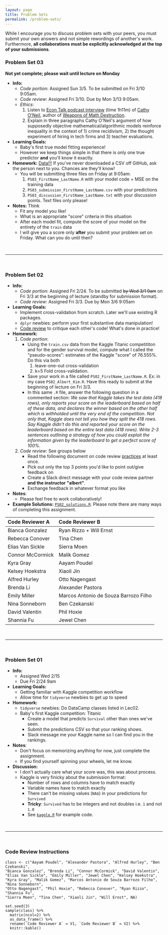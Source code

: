 ```yaml
---
layout: page
title: Problem Sets
permalink: /problem-sets/
---
```


While I encourage you to discuss problem sets with your peers, you must submit your
own answers and not simple rewordings of another's work. Furthermore, **all
collaborations must be explicitly acknowledged at the top of your submissions**.


### Problem Set 03

**Not yet complete; please wait until lecture on Monday**




* **Info:**
    + *Code portion*: Assigned Sun 3/5. To be submitted on Fri 3/10 9:05am.
    + *Code review*: Assigned Fri 3/10. Due by Mon 3/13 9:05am.
    + *Ethics*:
        1. Listen to <a target="_blank" class="page-link" href="http://www.econtalk.org/archives/2016/10/cathy_oneil_on_1.html">Econ Talk podcast interview</a> (time 1h11m) of <a target="_blank" class="page-link" href="https://mathbabe.org/">Cathy O'Neil</a>, author of <a target="_blank" class="page-link" href="https://weaponsofmathdestructionbook.com/">Weapons of Math Destruction</a>.
        1. Explain in three paragraphs Cathy O'Neil's argument of how supposedly objective mathematical/algorithmic models reinforce inequality in the context of 1) crime recidivism, 2) the thought experiment of hiring in tech firms and 3) teacher evaluations.
* **Learning Goals:**
    + Baby's first true model fitting experience!
    + However we keep things simple in that there is only one true predictor **and** you'll  know it exactly.
* **Homework:** <a target="_blank" class="page-link" href="https://github.com/rudeboybert/MATH218/tree/gh-pages/assets/PS/PS03">Data!!!</a> If you've never downloaded a CSV off GitHub, ask the person next to you. Chances are they'll know!
    + You will be submitting three files on Friday at 9:05am:
        1. `PS03_FirstName_LastName.R` with your model code + MSE on the training data
        1. `PS03_submission_FirstName_LastName.csv` with your predictions
        1. `PS03_discussion_FirstName_LastName.txt` with your discussion points. Text files only please!
* **Notes:** Think
    + Fit any model you like!
    + What is an appropriate "score" criteria in this situation
    + After each model fit, compute the score of your model on the entirety of the `train` data
    + I will give you a score only **after** you submit your problem set on Friday. What can you do until then?





<br>

***

<br>





### Problem Set 02

* **Info:**
    + *Code portion*: Assigned Fri 2/24. To be submitted ~~by Wed 3/1 9am~~ on Fri 3/3 at the beginning of lecture (standby for submission format).
    + *Code review*: Assigned Fri 3/3. Due by Mon 3/6 9:05am
* **Learning Goals:**
    + Implement cross-validation from scratch. Later we'll use existing R packages.
    + `dplyr` newbies: perform your first substantive data manipulation!
    + <a target="_blank" class="page-link" href="https://smartbear.com/learn/code-review/what-is-code-review/">Code review</a> to critique each other's code! What's done in practice!
* **Homework:**
    1. *Code portion*:
        + Using the `train.csv` data from the Kaggle Titanic competititon and for the gender survival model, compute what I called the "pseudo-scores": estimates of the Kaggle "score" of 76.555%. Do this via both
            1. leave-one-out cross-validation
            1. k=5 Fold cross-validation.
        + Save your work in a file called `PS02_FirstName_LastName.R`. Ex: in my case `PS02_Albert_Kim.R`. Have this ready to submit at the beginning of lecture on Fri 3/3.
        + In this same `.R` file, answer the following question in a commented section: *We saw that Kaggle takes the test data (418 rows), only reports your score on the leaderboard based on half of these data, and declares the winner based on the other half which is withholded until the very end of the competition. Not only that, Kaggle does not tell you how they split the 418 rows. Say Kaggle didn't do this and reported your score on the leaderboard based on the entire test data (418 rows). Write 2-3 sentences outlining a strategy of how you could exploit the information given by the leaderboard to get a perfect score of 100%.*
    1. *Code review*: See groups below
        + Read the following document on code review <a target="_blank" class="page-link" href="https://smartbear.com/learn/code-review/best-practices-for-peer-code-review/">practices</a> at least once.
        + Pick out only the top 3 points you'd like to point out/give feedback on
        + Create a Slack direct message with your code review partner **and the instructor "albert"**.
        + Exchange feedback in whatever format you like
* **Notes**:
    + Please feel free to work collaboratively!
* **Example Solutions:** <a target="_blank" class="page-link" href="https://github.com/rudeboybert/MATH218/blob/gh-pages/assets/PS/PS02_solutions.R">`PS02_solutions.R`</a>. Please note there are many ways of completing this assignment.

| Code Reviewer A               | Code Reviewer B        |
|:----------------|:-------------------------------------|
|Bianca Gonzalez  |Ryan Rizzo + Will Ernst               | 
|Rebecca Conover  |Tina Chen                             | 
|Elias Van Sickle |Sierra Moen                           | 
|Connor McCormick |Malik Gomez                           | 
|Kyra Gray        |Aayam Poudel                          | 
|Kelsey Hoekstra  |Xiaoli Jin                            | 
|Alfred Hurley    |Otto Nagengast                        | 
|Brenda Li        |Alexander Pastora                     | 
|Emily Miller     |Marcos Antonio de Souza Barrozo Filho | 
|Nina Sonneborn   |Ben Czekanski                         | 
|David Valentin   |Phil Hoxie                            | 
|Shannia Fu       |Jewel Chen                            |       

<!--
# Code to determine code review pairs
class <- c("Aayam Poudel", "Alexander Pastora", "Alfred Hurley", "Ben Czekanski",
"Bianca Gonzalez", "Brenda Li", "Connor McCormick", "David Valentin",
"Elias Van Sickle", "Emily Miller", "Jewel Chen", "Kelsey Hoekstra",
"Kyra Gray", "Malik Gomez", "Marcos Antonio de Souza Barrozo Filho", "Nina Sonneborn",
"Otto Nagengast", "Phil Hoxie", "Rebecca Conover", "Ryan Rizzo", "Shannia Fu",
"Sierra Moen", "Tina Chen", "Xiaoli Jin")

set.seed(3)
sample(class) %>%
  matrix(ncol=2)
-->





<br>

***

<br>





### Problem Set 01

* **Info:**
    + Assigned Wed 2/15
    + Due Fri 2/24 9am
* **Learning Goals:**
    + Getting familiar with Kaggle competition workflow
    + Allow time for `tidyverse` newbies to get up to speed
* **Homework:**
    + `tidyverse` newbies: Do DataCamp classes listed in Lec02.
    + Baby's first Kaggle competition: Titanic
        + Create a model that predicts `Survival` other than ones we've seen.
        + Submit the predictions CSV so that your ranking shows.
        + Slack message me your Kaggle name so I can find you in the rankings.
* **Notes**:
    + Don't focus on memorizing anything for now, just complete the assignment.
    + If you find yourself spinning your wheels, let me know.
* **Discussion:**
    + I don't actually care what your score was, this was about process.
    + Kaggle is very finicky about the submission format:
        * Number of rows and columns have to match exactly
        * Variable names have to match exactly
        * There can't be missing values (`NA`s) in your predictions for `Survived`
        * **Tricky**: `Survived` has to be integers and not doubles i.e. `1` and not `1.0`
        * See <a target="_blank" class="page-link" href="https://github.com/rudeboybert/MATH218/blob/gh-pages/assets/Titanic/kaggle.R">`kaggle.R`</a> for example code.





<br>

***

<br>





### Code Review Instructions


```
class <- c("Aayam Poudel", "Alexander Pastora", "Alfred Hurley", "Ben Czekanski",
"Bianca Gonzalez", "Brenda Li", "Connor McCormick", "David Valentin",
"Elias Van Sickle", "Emily Miller", "Jewel Chen", "Kelsey Hoekstra",
"Kyra Gray", "Malik Gomez", "Marcos Antonio de Souza Barrozo Filho", "Nina Sonneborn",
"Otto Nagengast", "Phil Hoxie", "Rebecca Conover", "Ryan Rizzo", "Shannia Fu",
"Sierra Moen", "Tina Chen", "Xiaoli Jin", "Will Ernst", NA)

set.seed(3)
sample(class) %>%
  matrix(ncol=2) %>% 
  as_data_frame() %>% 
  rename(`Code Reviewer A` = V1, `Code Reviewer B` = V2) %>% 
  knitr::kable()
```



<!--
<br>

***

<br>

  

## Final Group Project

* Final group project <a href = "{{ site.baseurl }}/assets/Final_Project/final_project_outline.html" target = "_blank">instructions</a>.
* Monday 11/14 updates:
    + Final group project template file <a href="{{ site.baseurl }}/assets/Final_Project/Final_Project.Rmd" target="_blank">`Final_Project.Rmd`</a> posted. One group member to upload to group's RStudio Shared Project Folder.
    + Please write your group's info in this <a href = "https://docs.google.com/spreadsheets/d/1dYdsSvJkl80VRP84qB-UpTy9YsrC4d6WYqYGVJWTYVY/edit#gid=1939155032" target = "_blank">Google Sheet</a>. Note that one group member will also be publishing the analysis on the web on <a href = "http://rpubs.com/" target = "_blank">rpubs.com</a> for all to see:
        1. Knit HTML your document as usual
        1. On the top right click "Publish" -> Select RPubs -> Publish -> Then login to RPubs.
        1. Give your file an appropriate title and URL name `Final_Project`.
        1. Copy/paste the URL into the Google Sheet above.
        1. Update your publication as need by repeating this process.






<br>

***

<br>

  

## Problem Set 11

* Assigned Sun 12/4
* Due Fri 12/9 11am


#### Learning Goals

* Perform a more realistic confidence interval calculation: **where you don't know the
real population parameter**
* Solidify understanding of confidence intervals



#### Homework

* Please read over <a href="{{ site.baseurl }}/assets/PS/PS-11.html" target="_blank">`PS-11`</a> first.
* Download these files to your computer and upload them to your `problem_sets`
folder on RStudio Server: <a href="{{ site.baseurl }}/assets/PS/PS-11.Rmd" target="_blank">`PS-11.Rmd`</a>
* <a href = "{{ site.baseurl }}/assets/PS/PS-11_discussion.html" target = "_blank">PS-11 Discussion</a>
* PS-11 Discussion source code file <a href = "{{ site.baseurl }}/assets/PS/PS-11_discussion.Rmd" target = "_blank">`PS-11_discussion.Rmd`</a> 













<br>

***

<br>

  

## Problem Set 10

* Assigned Mon 11/21
* Due Mon 11/28 **5pm** (note special date and time)



#### Learning Goals

* Perform a start-to-finish hypothesis test and state the conclusion both a 
scientific and statistical conclusion.
* More exploratory data analysis



#### Homework

* Download these files to your computer and upload them to your `problem_sets`
folder on RStudio Server:
    + <a href = "{{ site.baseurl }}/assets/PS/hiring.csv" target = "_blank">`hiring.csv`</a> 
    + <a href="{{ site.baseurl }}/assets/PS/PS-10.Rmd" target="_blank">`PS-10.Rmd`</a>
* <a href = "{{ site.baseurl }}/assets/PS/PS-10_discussion.html" target = "_blank">PS-10 Discussion</a>
* PS-10 Discussion source code file <a href = "{{ site.baseurl }}/assets/PS/PS-10_discussion.Rmd" target = "_blank">`PS-10_discussion.Rmd`</a> 














<br>

***

<br>

  

## Problem Set 09

* Assigned Wed 11/16
* Due Fri 11/18 11am



#### Learning Goals

* Only one question: based on `Lec25.R` from Lecture 25
* Baby's first hypothesis test!
* Further exploring the components: observed test statistics and null distributions
* Tieing in the `shuffle()` (i.e. random simulation) idea from PS-08 Question 1.b) to hypothesis testing


#### Homework

* Download these files to your computer and upload them to your `problem_sets`
folder on RStudio Server:
    + <a href = "{{ site.baseurl }}/assets/PS/grades.csv" target = "_blank">`grades.csv`</a> 
    + <a href="{{ site.baseurl }}/assets/PS/PS-09.Rmd" target="_blank">`PS-09.Rmd`</a>
* <a href = "{{ site.baseurl }}/assets/PS/PS-09_discussion.html" target = "_blank">PS-09 Discussion</a>
* PS-09 Discussion source code file <a href = "{{ site.baseurl }}/assets/PS/PS-09_discussion.Rmd" target = "_blank">`PS-09_discussion.Rmd`</a> 










<br>

***

<br>

  

## Problem Set 08

* Assigned Fri 11/4
* Due Fri 11/11 11am



#### Learning Goals

* Understanding the two places were randomness plays a part in this class:
    + Random sampling: used for taking a sample from a population
    + Random assignment: used in experiments
* Learning to compute probabilities not using mathematical formulas, but rather 
via random simulation using
    + the data manipulation tools in the `dplyr` package
    + the sampling tools in the `mosaic` package 



#### Homework

* Download these files to your computer and upload them to your `problem_sets`
folder on RStudio Server: <a href="{{ site.baseurl }}/assets/PS/PS-08.Rmd" target="_blank">`PS-08.Rmd`</a>
* Download the <a href="https://www.openintro.org/stat/textbook.php?stat_book=os" target="_blank">OpenIntro Statistics 3rd Edition</a> open-source statistics 
textbook (the textbook I used previously for MATH 116) and save this to your 
computer.  Questions for the rest of the course will come from here.
* <a href = "{{ site.baseurl }}/assets/PS/PS-08_discussion.html" target = "_blank">PS-08 Discussion</a>
* PS-08 Discussion source code file <a href = "{{ site.baseurl }}/assets/PS/PS-08_discussion.Rmd" target = "_blank">`PS-08_discussion.Rmd`</a> 



<br>

***

<br>

  

## Problem Set 07

* Assigned Fri 10/28
* Due Fri 11/4 11am



#### Learning Goals

* Practice turning pseudocode into code.
* More imporantly **doing research: generating answers to scientific questions
using data.**


#### Homework

* Download these files to your computer and upload them to your `problem_sets`
folder on RStudio Server:
    + <a href="{{ site.baseurl }}/assets/PS/PS-07.Rmd" target="_blank">`PS-07.Rmd`</a>
    + <a href="{{ site.baseurl }}/assets/PS/DD_vs_SB.csv" target="_blank">`DD_vs_SB.csv`</a>
* <a href = "{{ site.baseurl }}/assets/PS/PS-07_discussion.html" target = "_blank">PS-07 Discussion</a>
* PS-07 Discussion source code file <a href = "{{ site.baseurl }}/assets/PS/PS-07_discussion.Rmd" target = "_blank">`PS-07_discussion.Rmd`</a> 




<br>

***

<br>

  

## Problem Set 06

* Assigned Fri 10/21
* Due Fri 10/28 11am
* <a href = "{{ site.baseurl }}/assets/PS/PS-06_discussion.html" target = "_blank">PS-06 Discussion</a>
* PS-06 Discussion source code file <a href = "{{ site.baseurl }}/assets/PS/PS-06_discussion.Rmd" target = "_blank">`PS-06_discussion.Rmd`</a> 


#### Learning Goals

* Tackling your first "real" analysis using your data toolbox.
* Introducing what are in my opinion effective approaches to tackle problems of
this type, instead of taking approaches that could lead to
[this](http://giphy.com/gifs/filmlinc-nyff-michel-gondry-microbe-et-gasoil-xTiTnslZ0E5sqMbEac).
* Practice, practice, practice. Much like learning a language, the only way to
get better is practice. 



#### Homework

* Download this file to your computer and upload it to your `problem_sets`
folder on RStudio Server: <a href="{{ site.baseurl }}/assets/PS/PS-06.Rmd"
target="_blank">`PS-06.Rmd`</a>










<br>

***

<br>

  

## Problem Set 05

* Assigned Tue 10/18
* Due Fri 10/21 11am
* <a href = "{{ site.baseurl }}/assets/PS/PS-05_discussion.html" target = "_blank">PS-05 Discussion</a>
* PS-05 Discussion source code file <a href = "{{ site.baseurl }}/assets/PS/PS-05_discussion.Rmd" target = "_blank">`PS-05_discussion.Rmd`</a> 



#### Learning Goals

* Wrap up the Grammar of Graphics
* Start wrangling data!
* Start providing useful summaries.


#### Homework

* Download this file to your computer and upload it to your `problem_sets` folder on RStudio Server: <a href="{{ site.baseurl }}/assets/PS/PS-05.Rmd" target="_blank">`PS-05.Rmd`</a>





<br>

***

<br>

  

## Problem Set 04

* Assigned Sat 10/8
* Due Fri 10/14 11am
* <a href = "{{ site.baseurl }}/assets/PS/PS-04_discussion.html" target = "_blank">PS-04 Discussion</a>
* PS-04 Discussion source code file <a href = "{{ site.baseurl }}/assets/PS/PS-04_discussion.Rmd" target = "_blank">`PS-04_discussion.Rmd`</a> 


#### Learning Goals

* This problem set assumes you are now further comfortable with the R, RStudio, 
and R Markdown workflow, and thus the complexity of the questions asked is
increased.
* Using more of the 5NG tools for data visualization to answer meaningful
questions using real data.
* Slowly introducting notions of data manipulation/wrangling.
* Putting statistical and data sciences in a greater social context via Hans 
Rosling's 20 minute TED Talk on <a target="_blank" class="page-link"
href="https://www.ted.com/talks/hans_rosling_shows_the_best_stats_you_ve_ever_seen?language=en#t-801073">The
best stats you've ever seen</a> (**bold** title, I know) on international
development data.


#### Homework

* As described in Lec03, install the following packages
    + The `okcupiddata` package containing the `profiles` data set: profile information for ~60K San Francisco OkCupid users in June 2012
    + The `gapminder` package containing the `gapminder` data set: international development data 
* Download this file to your computer: <a href="{{ site.baseurl }}/assets/PS/PS-04.Rmd" target="_blank">`PS-04.Rmd`</a>
* Upload it to RStudio server into the `problem_sets` folder:
    + In the Files panel, navigate to your `problem_sets` folder
    + Then click "Upload"
    
    
    
    

<br>

***

<br>




  

## Problem Set 03

* Assigned Fri 9/30
* Due Fri 10/7 11am
* <a href = "{{ site.baseurl }}/assets/PS/PS-03_discussion.html" target = "_blank">PS-03 Discussion</a>
* PS-03 Discussion source code file <a href = "{{ site.baseurl }}/assets/PS/PS-03_discussion.Rmd" target = "_blank">`PS-03_discussion.Rmd`</a> 




#### Learning Goals

* Ramping up the use of the `ggplot2` package for data visualization
* Exploring real **time series** data
* Using Google as a research tool




#### Homework

* As described in Lec03, before tackling the problem set, install the following packages
    + The `Quandl` package for making it amazingly easy to get financial and economic data from [quandl.com](https://www.quandl.com/)
    + The `lubridate` package with consistent and memorable syntax that makes working with dates easier
* Download this file to your computer: <a href="{{ site.baseurl }}/assets/PS/PS-03.Rmd" target="_blank">`PS-03.Rmd`</a>
* Upload it to RStudio server into the `problem_sets` folder:
    + In the Files panel, navigate to your `problem_sets` folder
    + Then click "Upload"


<br>

***

<br>





## Problem Set 02

* Assigned Fri 9/23
* Due Fri 9/30 11am
* <a href = "{{ site.baseurl }}/assets/PS/PS-02_discussion.html" target = "_blank">Discussion</a>
* PS-02 Discussion source code file <a href = "{{ site.baseurl }}/assets/PS/PS-02_discussion.Rmd" target = "_blank">`PS-02_discussion.Rmd`</a> 


#### Learning Goals

* Taking your first baby steps using the `ggplot2` package for data visualization: an R-based
implementation of the "Grammar of Graphics"


#### Homework

* In RStudio, on the top right of the screen, next to the cube with "R" on it, if it says
    + `problem_sets`: click on it and select "Close Project"
    + `Project: (None)`: do nothing
* Download this file to your computer: <a href="{{ site.baseurl }}/assets/PS/PS-02.Rmd" target="_blank">`PS-02.Rmd`</a>
* Upload it to RStudio server into the `problem_sets` folder
* Open it and work on it from there
* Don't forget to answer the questions in the "Please Indicate" section





<br>

***

<br>





## Problem Set 01

* Assigned Fri 9/16
* Due Fri 9/23

#### Learning Goals

* This week's problem set doesn't involve much content, but rather is about
familiarizing yourselves with the problem set workflow and submission format using R
Markdown.
* In particular, we'll go over how to share your analyses over the web with a couple of clicks of the mouse!
* You'll start
    + seeing what I mean by "computers are stupid"
    + develop the skill of "debugging": identifying and removing errors from
    code. In our case, if your R Markdown file won't knit AKA load AKA compile 
    AKA render, follow the steps in [R Markdown 
    debugging](https://docs.google.com/document/d/1P7IyZ4On9OlrCOhygFxjC7XhQqyw8OludwChz-uFd_o/edit?usp=sharing)
    (also posted on the Resources page). This usually solves about 85% of
    problems; if you're still stuck after going through the steps, speak to your
    peers or me.
* In my experience, there are always a few hiccups with R Markdown at the
beginning, but by the third assignment everyone is on board.

#### Homework

* Download this file to your computer, then upload it to the RStudio Server as described in Lec03: <a href="{{ site.baseurl }}/assets/PS/PS-01.Rmd" target="_blank">`PS-01.Rmd`</a>
* ~~Submit your homework using this [submission form](https://docs.google.com/forms/d/1n1HNo17MA21-DQ_boklchwCjfr6_qx7GrLY5ot7796g/edit)~~. See below.





<br>

***

<br>





## Problem Set Submission Process

Using <a target="_blank" class="page-link"
href="https://support.rstudio.com/hc/en-us/articles/211659737-Sharing-Projects-in-RStudio-Server-Pro">RStudio
Server project sharing</a> (which you'll also be using for your group projects)! The grader and I will go over and leave comments directly on your problem set files.

**Only do this once:**

You will create a project (i.e. an organizational folder) that you will share
with me and the grader:

* In the top right of RStudio Server click on the cube with "R" in it -> New Project... -> Click "save" when prompted
* New Directory -> Empty Project -> Enter `problem_sets` as the Directory name and click "Create Project"
* On the top right it should say `problem_sets` next to the cube with "R" in it. Click on that -> Share Project...
* In the box with the blinking cursor add `aykim` and `tsingh`
* Copy the Project URL and press OK
* Paste your URL in the appropriate row in this <a target="_blank" class="page-link"
href="https://docs.google.com/spreadsheets/d/18alOq3kFV58LepI-UZ1swl9qPWHoa0VfHnLm3S5ldXg/edit#gid=1771999784">Google Sheet</a>

**Only for problem set 1:**

Move the file `PS-01.Rmd` to the `problem_sets` shared project folder so the grader and I can access it:

* In the Files panel -> Click on the house icon
* Click the checkboxes next to `PS-01.Rmd` and `PS-01.html`
* Click the gear icon "More" -> Move...
* Select `problem_sets`

**For all future problem sets:**

* When uploading the relevant `PS-XX.Rmd` file to RStudio Server, upload it directly to the `problem_sets` folder.
-->

